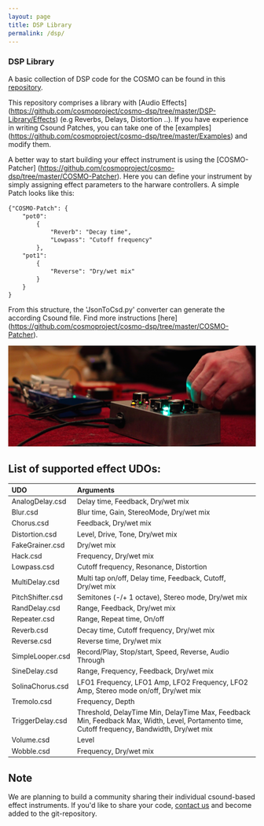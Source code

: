 ```yaml
---
layout: page
title: DSP Library
permalink: /dsp/
---
```


### DSP Library
A basic collection of DSP code for the COSMO can be found in this [repository](https://github.com/cosmoproject/cosmo-dsp).

This repository comprises a library with [Audio Effects] (https://github.com/cosmoproject/cosmo-dsp/tree/master/DSP-Library/Effects) (e.g Reverbs, Delays, Distortion ..). If you have experience in writing Csound Patches, you can take one of the [examples] (https://github.com/cosmoproject/cosmo-dsp/tree/master/Examples) and modify them.

A better way to start building your effect instrument is using the [COSMO-Patcher] (https://github.com/cosmoproject/cosmo-dsp/tree/master/COSMO-Patcher). Here you can define your instrument by simply assigning effect parameters to the harware controllers. A simple Patch looks like this:

    {"COSMO-Patch": {
        "pot0":
            {
                "Reverb": "Decay time",
                "Lowpass": "Cutoff frequency"
            },
        "pot1":
            {
                "Reverse": "Dry/wet mix"
            }
        }
    }
    
From this structure, the 'JsonToCsd.py' converter can generate the according Csound file. Find more instructions [here] (https://github.com/cosmoproject/cosmo-dsp/tree/master/COSMO-Patcher).


![alt text](/images/Live_01.png "Live-01")

## List of supported effect UDOs: 
| UDO              | Arguments                                                                                                                                    |
|:-----------------|:---------------------------------------------------------------------------------------------------------------------------------------------|
| AnalogDelay.csd  | Delay time, Feedback, Dry/wet mix                                                                                                            |
| Blur.csd         | Blur time, Gain, StereoMode, Dry/wet mix                                                                                                     |
| Chorus.csd       | Feedback, Dry/wet mix                                                                                                                        |
| Distortion.csd   | Level, Drive, Tone, Dry/wet mix                                                                                                              |
| FakeGrainer.csd  | Dry/wet mix                                                                                                                                  |
| Hack.csd         | Frequency, Dry/wet mix                                                                                                                       |
| Lowpass.csd      | Cutoff frequency, Resonance, Distortion                                                                                                      |
| MultiDelay.csd   | Multi tap on/off, Delay time, Feedback, Cutoff, Dry/wet mix                                                                                  |
| PitchShifter.csd | Semitones (-/+ 1 octave), Stereo mode, Dry/wet mix                                                                                           |
| RandDelay.csd    | Range, Feedback, Dry/wet mix                                                                                                                 |
| Repeater.csd     | Range, Repeat time, On/off                                                                                                                   |
| Reverb.csd       | Decay time, Cutoff frequency, Dry/wet mix                                                                                                    |
| Reverse.csd      | Reverse time, Dry/wet mix                                                                                                                    |
| SimpleLooper.csd | Record/Play, Stop/start, Speed, Reverse, Audio Through                                                                                       |
| SineDelay.csd    | Range, Frequency, Feedback, Dry/wet mix                                                                                                      |
| SolinaChorus.csd | LFO1 Frequency, LFO1 Amp, LFO2 Frequency, LFO2 Amp, Stereo mode on/off, Dry/wet mix                                                          |
| Tremolo.csd      | Frequency, Depth                                                                                                                             |
| TriggerDelay.csd | Threshold, DelayTime Min, DelayTime Max, Feedback Min, Feedback Max, Width, Level, Portamento time, Cutoff frequency, Bandwidth, Dry/wet mix |
| Volume.csd       | Level                                                                                                                                        |
| Wobble.csd       | Frequency, Dry/wet mix                                                                                                                       |

## Note

 We are planning to build a community sharing their individual csound-based effect instruments. If you'd like to share your code, [contact us](mailto:csoundonstage@gmail.com) and become added to the git-repository.

